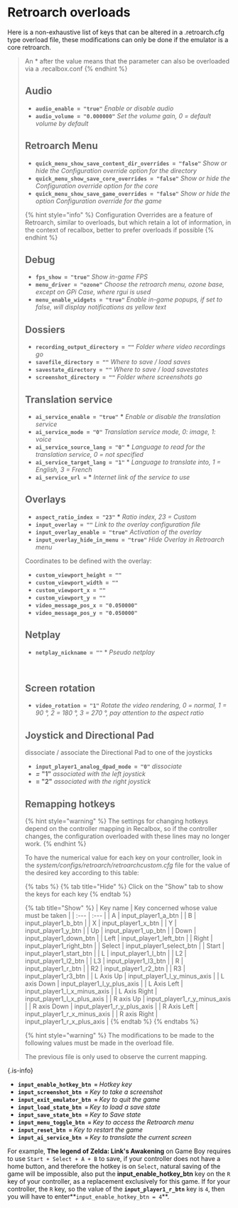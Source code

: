 # Retroarch overloads

Here is a non-exhaustive list of keys that can be altered in a .retroarch.cfg type overload file, these modifications can only be done if the emulator is a core retroarch.


>An \* after the value means that the parameter can also be overloaded via a .recalbox.conf
>{% endhint %}
>
>## Audio <a id="audio"></a>
>
>* **`audio_enable = "true"`** _Enable or disable audio_
>* **`audio_volume = "0.000000"`** _Set the volume gain, 0 = default volume by default_
>
>## Retroarch Menu <a id="retroarch-menu"></a>
>
>* **`quick_menu_show_save_content_dir_overrides = "false"`** _Show or hide the Configuration override option for the directory_
>* **`quick_menu_show_save_core_overrides = "false"`** _Show or hide the Configuration override option for the core_
>* **`quick_menu_show_save_game_overrides = "false"`** _Show or hide the option Configuration override for the game_
>
>{% hint style="info" %}
>Configuration Overrides are a feature of Retroarch, similar to overloads, but which retain a lot of information, in the context of recalbox, better to prefer overloads if possible
>{% endhint %}
>
>## Debug <a id="debug"></a>
>
>* **`fps_show = "true"`** _Show in-game FPS_
>* **`menu_driver = "ozone"`** _Choose the retroarch menu, ozone base, except on GPi Case, where rgui is used_
>* **`menu_enable_widgets = "true"`** _Enable in-game popups, if set to false, will display notifications as yellow text_
>
>## Dossiers <a id="dossiers"></a>
>
>* **`recording_output_directory = ""`** _Folder where video recordings go_
>* **`savefile_directory = ""`** _Where to save / load saves_
>* **`savestate_directory = ""`** _Where to save / load savestates_
>* **`screenshot_directory = ""`** _Folder where screenshots go_
>
>## Translation service
>
>* **`ai_service_enable = "true"`** **\*** _Enable or disable the translation service_
>* **`ai_service_mode = "0"`** _Translation service mode, 0: image, 1: voice_
>* **`ai_service_source_lang = "0"`** **\*** _Language to read for the translation service, 0 = not specified_
>* **`ai_service_target_lang = "1"`** \* _Language to translate into, 1 = English, 3 = French_
>* **`ai_service_url =`** **\*** _Internet link of the service to use_
>
>## Overlays <a id="overlays"></a>
>
>* **`aspect_ratio_index = "23"`** **\*** _Ratio index, 23 = Custom_
>* **`input_overlay = ""`** _Link to the overlay configuration file_
>* **`input_overlay_enable = "true"`** _Activation of the overlay_
>* **`input_overlay_hide_in_menu = "true"`** _Hide Overlay in Retroarch menu_
>
>Coordinates to be defined with the overlay:
>
>* **`custom_viewport_height = ""`**
>* **`custom_viewport_width = ""`**
>* **`custom_viewport_x = ""`**
>* **`custom_viewport_y = ""`**
>* **`video_message_pos_x = "0.050000"`**
>* **`video_message_pos_y = "0.050000"`**
>
>## Netplay <a id="netplay"></a>
>
>* **`netplay_nickname = ""`** \* _Pseudo netplay_
>
>_​_
>
>## Screen rotation
>
>* **`video_rotation = "1"`** _Rotate the video rendering, 0 = normal, 1 = 90 °, 2 = 180 °, 3 = 270 °, pay attention to the aspect ratio_
>
>## Joystick and Directional Pad
>
>dissociate / associate the Directional Pad to one of the joysticks
>
>* **`input_player1_analog_dpad_mode = "0"`** _dissociate_
>  * _**=**_ **"1"** _associated with the left joystick_
>  * **= "2"** _associated with the right joystick_
>
>## Remapping hotkeys
>
>{% hint style="warning" %}
>The settings for changing hotkeys depend on the controller mapping in Recalbox, so if the controller changes, the configuration overloaded with these lines may no longer work.
>{% endhint %}
>
>To have the numerical value for each key on your controller, look in the _system/configs/retroarch/retroarchcustom.cfg_ file for the value of the desired key according to this table:
>
>{% tabs %}
>{% tab title="Hide" %}
>Click on the "Show" tab to show the keys for each key
>{% endtab %}
>
>{% tab title="Show" %}
>| Key name | Key concerned whose value must be taken |
>| :--- | :--- |
>| A | input\_player1\_a\_btn |
>| B | input\_player1\_b\_btn |
>| X | input\_player1\_x\_btn |
>| Y | input\_player1\_y\_btn |
>| Up | input\_player1\_up\_btn |
>| Down | input\_player1\_down\_btn |
>| Left | input\_player1\_left\_btn |
>| Right | input\_player1\_right\_btn |
>| Select | input\_player1\_select\_btn |
>| Start | input\_player1\_start\_btn |
>| L | input\_player1\_l\_btn |
>| L2 | input\_player1\_l2\_btn |
>| L3 | input\_player1\_l3\_btn |
>| R | input\_player1\_r\_btn |
>| R2 | input\_player1\_r2\_btn |
>| R3 | input\_player1\_r3\_btn |
>| L Axis Up | input\_player1\_l\_y\_minus\_axis |
>| L axis Down | input\_player1\_l\_y\_plus\_axis |
>| L Axis Left | input\_player1\_l\_x\_minus\_axis |
>| L Axis Right | input\_player1\_l\_x\_plus\_axis |
>| R axis Up | input\_player1\_r\_y\_minus\_axis |
>| R axis Down | input\_player1\_r\_y\_plus\_axis |
>| R Axis Left | input\_player1\_r\_x\_minus\_axis |
>| R axis Right | input\_player1\_r\_x\_plus\_axis |
>{% endtab %}
>{% endtabs %}
>
>{% hint style="warning" %}
>The modifications to be made to the following values must be made in the overload file.
>
>The previous file is only used to observe the current mapping.
>
{.is-info}

* **`input_enable_hotkey_btn =`** _Hotkey key_
* **`input_screenshot_btn =`** _Key to take a screenshot_
* **`input_exit_emulator_btn =`** _Key to quit the game_
* **`input_load_state_btn =`** _Key to load a save state_
* **`input_save_state_btn =`** _Key to Save state_
* **`input_menu_toggle_btn =`** _Key to access the Retroarch menu_
* **`input_reset_btn =`** _Key to restart the game_
* **`input_ai_service_btn =`** _Key to translate the current screen_

For example, **The legend of Zelda: Link's Awakening** on Game Boy requires to use `Start + Select + A + B` to save, if your controller does not have a home button, and therefore the hotkey is on `Select`, natural saving of the game will be impossible, also put the **input\_enable\_hotkey\_btn** key on the `R` key of your controller, as a replacement exclusively for this game. If for your controller, the `R` key, so the value of the **`input_player1_r_btn`** key is `4`, then you will have to enter**`input_enable_hotkey_btn = 4`**.

